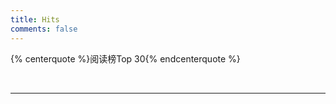 ```yaml
---
title: Hits
comments: false
---
```


{% centerquote %}阅读榜Top 30{% endcenterquote %}

<p align="justfly" id="hits"><br></font></p>

<script src="//cdn.jsdelivr.net/npm/leancloud-storage@latest/dist/av-min.js"></script>

<script>AV.initialize("v1gbXmWRFIB2HumxwITENXnx-MdYXbMMI", "UGNaPc285a8yk1BXYEj8LwTj");</script>

<script type="text/javascript">
  var num=30
  var time=0
  var title=""
  var url=""
  var query = new AV.Query('Counter');
  query.notEqualTo('id',0); 
  query.descending('time'); 
  query.limit(num); 
  query.find().then(function (todo) {
    for (var i=0;i<num;i++){ 
      var result=todo[i].attributes;
      time=result.time; 
      title=result.title; 
      url=result.url;  
      var content="<p>"+"<font color='#e20404'>"+"热度"+time+"℃"+"："+"<a href='"+"https://sli1989.github.io"+url+"'>"+title+"</font>"+"</a>"+"</p>";
      //document.write("<a href='"+"https://sli1989.github.io"+url+"'>"+title+"</a>"+"    Readtimes:"+time+"<br>");
      document.getElementById("hits").innerHTML+=content
    }
  }, function (error) {
    console.log("error");
  });
</script>

---
